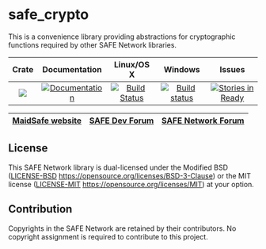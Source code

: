 # safe_crypto

This is a convenience library providing abstractions for cryptographic functions required by other SAFE Network libraries.

|Crate|Documentation|Linux/OS X|Windows|Issues|
|:---:|:-----------:|:--------:|:-----:|:----:|
|[![](http://meritbadge.herokuapp.com/safe_crypto)](https://crates.io/crates/safe_crypto)|[![Documentation](https://docs.rs/safe_crypto/badge.svg)](https://docs.rs/safe_crypto)|[![Build Status](https://travis-ci.org/maidsafe/safe_crypto.svg?branch=master)](https://travis-ci.org/maidsafe/safe_crypto)|[![Build status](https://ci.appveyor.com/api/projects/status/j4a723xbky00blt6/branch/master?svg=true)](https://ci.appveyor.com/project/MaidSafe-QA/safe-crypto/branch/master)|[![Stories in Ready](https://badge.waffle.io/maidsafe/safe_crypto.png?label=ready&title=Ready)](https://waffle.io/maidsafe/safe_crypto)|

| [MaidSafe website](https://maidsafe.net) | [SAFE Dev Forum](https://forum.safedev.org) | [SAFE Network Forum](https://safenetforum.org) |
|:----------------------------------------:|:-------------------------------------------:|:----------------------------------------------:|

## License

This SAFE Network library is dual-licensed under the Modified BSD ([LICENSE-BSD](LICENSE-BSD) https://opensource.org/licenses/BSD-3-Clause) or the MIT license ([LICENSE-MIT](LICENSE-MIT) https://opensource.org/licenses/MIT) at your option.

## Contribution

Copyrights in the SAFE Network are retained by their contributors. No copyright assignment is required to contribute to this project.
